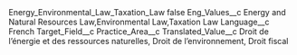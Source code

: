 <?xml version="1.0" encoding="UTF-8"?>
<CustomMetadata xmlns="http://soap.sforce.com/2006/04/metadata" xmlns:xsi="http://www.w3.org/2001/XMLSchema-instance" xmlns:xsd="http://www.w3.org/2001/XMLSchema">
    <label>Energy_Environmental_Law_Taxation_Law</label>
    <protected>false</protected>
    <values>
        <field>Eng_Values__c</field>
        <value xsi:type="xsd:string">Energy and Natural Resources Law,Environmental Law,Taxation Law</value>
    </values>
    <values>
        <field>Language__c</field>
        <value xsi:type="xsd:string">French</value>
    </values>
    <values>
        <field>Target_Field__c</field>
        <value xsi:type="xsd:string">Practice_Area__c</value>
    </values>
    <values>
        <field>Translated_Value__c</field>
        <value xsi:type="xsd:string">Droit de l’énergie et des ressources naturelles, Droit de l’environnement, Droit fiscal</value>
    </values>
</CustomMetadata>
